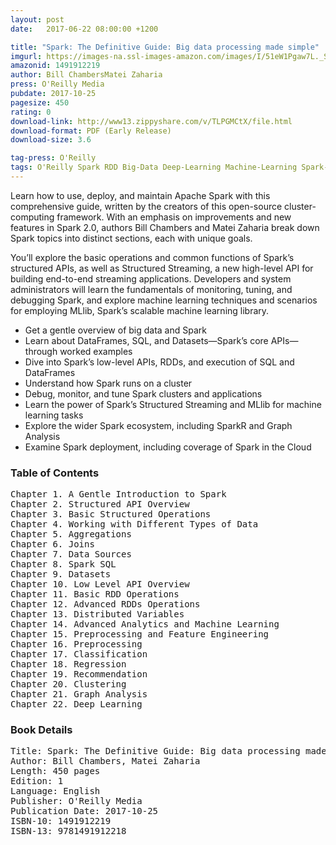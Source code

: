 ```yaml
---
layout: post
date:   2017-06-22 08:00:00 +1200

title: "Spark: The Definitive Guide: Big data processing made simple"
imgurl: https://images-na.ssl-images-amazon.com/images/I/51eW1Pgaw7L._SL200_.jpg
amazonid: 1491912219
author: Bill ChambersMatei Zaharia
press: O'Reilly Media
pubdate: 2017-10-25
pagesize: 450
rating: 0
download-link: http://www13.zippyshare.com/v/TLPGMCtX/file.html
download-format: PDF (Early Release)
download-size: 3.6

tag-press: O'Reilly
tags: O'Reilly Spark RDD Big-Data Deep-Learning Machine-Learning Spark-SQL Streaming Scala
---
```


Learn how to use, deploy, and maintain Apache Spark with this comprehensive guide, written by the creators of this open-source cluster-computing framework. With an emphasis on improvements and new features in Spark 2.0, authors Bill Chambers and Matei Zaharia break down Spark topics into distinct sections, each with unique goals.

You’ll explore the basic operations and common functions of Spark’s structured APIs, as well as Structured Streaming, a new high-level API for building end-to-end streaming applications. Developers and system administrators will learn the fundamentals of monitoring, tuning, and debugging Spark, and explore machine learning techniques and scenarios for employing MLlib, Spark’s scalable machine learning library.

- Get a gentle overview of big data and Spark
- Learn about DataFrames, SQL, and Datasets—Spark’s core APIs—through worked examples
- Dive into Spark’s low-level APIs, RDDs, and execution of SQL and DataFrames
- Understand how Spark runs on a cluster
- Debug, monitor, and tune Spark clusters and applications
- Learn the power of Spark’s Structured Streaming and MLlib for machine learning tasks
- Explore the wider Spark ecosystem, including SparkR and Graph Analysis
- Examine Spark deployment, including coverage of Spark in the Cloud

### Table of Contents
<pre>
Chapter 1. A Gentle Introduction to Spark
Chapter 2. Structured API Overview
Chapter 3. Basic Structured Operations
Chapter 4. Working with Different Types of Data
Chapter 5. Aggregations
Chapter 6. Joins
Chapter 7. Data Sources
Chapter 8. Spark SQL
Chapter 9. Datasets
Chapter 10. Low Level API Overview
Chapter 11. Basic RDD Operations
Chapter 12. Advanced RDDs Operations
Chapter 13. Distributed Variables
Chapter 14. Advanced Analytics and Machine Learning
Chapter 15. Preprocessing and Feature Engineering
Chapter 16. Preprocessing
Chapter 17. Classification
Chapter 18. Regression
Chapter 19. Recommendation
Chapter 20. Clustering
Chapter 21. Graph Analysis
Chapter 22. Deep Learning
</pre>

### Book Details
<pre>
Title: Spark: The Definitive Guide: Big data processing made simple
Author: Bill Chambers, Matei Zaharia
Length: 450 pages
Edition: 1
Language: English
Publisher: O'Reilly Media
Publication Date: 2017-10-25
ISBN-10: 1491912219
ISBN-13: 9781491912218
</pre>
